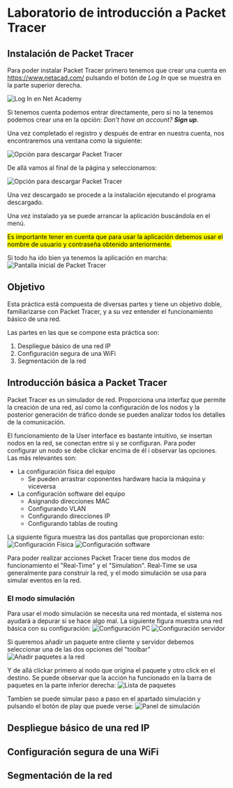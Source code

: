 # Laboratorio de introducción a Packet Tracer

## Instalación de Packet Tracer
Para poder instalar Packet Tracer primero tenemos que crear una cuenta en https://www.netacad.com/ pulsando el botón de *Log In* que se muestra en la parte superior derecha.

![*Log In* en Net Academy](img/login_net_academy.png)

Si tenemos cuenta podemos entrar directamente, pero si no la tenemos podemos crear una en la opción: *Don't have an account? **Sign up***.

Una vez completado el registro y después de entrar en nuestra cuenta, nos encontraremos una ventana como la siguiente:

![Opción para descargar Packet Tracer](img/download_packettracer1.png)

De allá vamos al final de la página y seleccionamos:

![Opción para descargar Packet Tracer](img/download_packettracer2.png)

Una vez descargado se procede a la instalación ejecutando el programa descargado.

Una vez instalado ya se puede arrancar la aplicación buscándola en el menú.

<mark>Es importante tener en cuenta que para usar la aplicación debemos usar el nombre de usuario y contraseña obtenido anteriormente.</mark>

Si todo ha ido bien ya tenemos la aplicación en marcha:
![Pantalla inicial de Packet Tracer](img/start_packettracer.png)

## Objetivo
Esta práctica está compuesta de diversas partes y tiene un objetivo doble, familiarizarse con Packet Tracer, y a su vez entender el funcionamiento básico de una red.

Las partes en las que se compone esta práctica son:
1. Despliegue básico de una red IP
2. Configuración segura de una WiFi
3. Segmentación de la red

## Introducción básica a Packet Tracer
Packet Tracer es un simulador de red. Proporciona una interfaz que permite la creación de una red, así como la configuración de los nodos y la posterior generación de tráfico donde se pueden analizar todos los detalles de la comunicación.

El funcionamiento de la User interface es bastante intuitivo, se insertan nodos en la red, se conectan entre si y se configuran. Para poder configurar un nodo se debe clickar encima de él i observar las opciones. Las más relevantes son:
- La configuración física del equipo
  - Se pueden arrastrar coponentes hardware hacia la máquina y viceversa
- La configuración software del equipo
  - Asignando direcciones MAC
  - Configurando VLAN
  - Configurando direcciones IP
  - Configurando tablas de routing

La siguiente figura muestra las dos pantallas que proporcionan esto:
![Configuración Física](img/pt_physical_config.png) ![Configuración software](img/pt_config_config.png)

Para poder realizar acciones Packet Tracer tiene dos modos de funcionamiento el "Real-Time" y el "Simulation". Real-Time se usa generalmente para construir la red, y el modo simulación se usa para simular eventos en la red.

### El modo simulación
Para usar el modo simulación se necesita una red montada, el sistema nos ayudará a depurar si se hace algo mal. La siguiente figura muestra una red básica con su configuración:
![Configuración PC](img/pt_pc_config.png) ![Configuración servidor](img/pt_server_config.png)

Si queremos añadir un paquete entre cliente y servidor debemos seleccionar una de las dos opciones del "toolbar"
![Añadir paquetes a la red](img/pt_add_network_packet.png)

Y de allá clickar primero al nodo que origina el paquete y otro click en el destino. Se puede observar que la acción ha funcionado en la barra de paquetes en la parte inferior derecha:
![Lista de paquetes](img/pt_see_packet_list.png)

Tambien se puede simular paso a paso en el apartado simulación y pulsando el botón de play que puede verse:
![Panel de simulación](img/pt_simulation_window.png)

## Despliegue básico de una red IP


## Configuración segura de una WiFi

## Segmentación de la red
